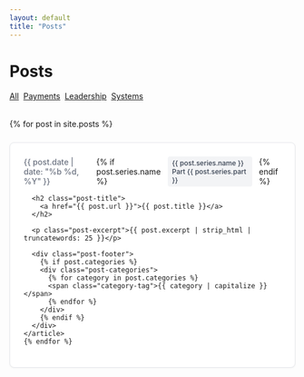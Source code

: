 ```yaml
---
layout: default
title: "Posts"
---
```


<div class="mx-auto max-w-3xl">
  <h1 class="text-4xl font-bold mb-6">Posts</h1>
  
  <!-- Filter Chips -->
  <div class="flex gap-2 mb-6">
    <a class="chip chip--active" href="/blog">All</a>
    <a class="chip" href="/blog?tag=payments">Payments</a>
    <a class="chip" href="/blog?tag=leadership">Leadership</a>
    <a class="chip" href="/blog?tag=systems">Systems</a>
  </div>

  <!-- Posts Grid - Finshots Style -->
  <div class="posts-grid">
    {% for post in site.posts %}
    <article class="post-card">
      <div class="post-meta">
        <span class="post-date">{{ post.date | date: "%b %d, %Y" }}</span>
        {% if post.series.name %}
        <span class="post-series">{{ post.series.name }} Part {{ post.series.part }}</span>
        {% endif %}
      </div>
      
      <h2 class="post-title">
        <a href="{{ post.url }}">{{ post.title }}</a>
      </h2>
      
      <p class="post-excerpt">{{ post.excerpt | strip_html | truncatewords: 25 }}</p>
      
      <div class="post-footer">
        {% if post.categories %}
        <div class="post-categories">
          {% for category in post.categories %}
          <span class="category-tag">{{ category | capitalize }}</span>
          {% endfor %}
        </div>
        {% endif %}
      </div>
    </article>
    {% endfor %}
  </div>
</div>

<style>
/* Finshots-inspired blog styling */

.posts-grid {
  display: flex;
  flex-direction: column;
  gap: 1.5rem;
  margin-top: 2rem;
}

.post-card {
  background: white;
  border: 1px solid #e5e7eb;
  border-radius: 8px;
  padding: 1.5rem;
  transition: all 0.2s ease;
  box-shadow: 0 1px 3px rgba(0, 0, 0, 0.05);
}

.post-card:hover {
  border-color: var(--accent);
  box-shadow: 0 4px 12px rgba(0, 0, 0, 0.1);
  transform: translateY(-1px);
}

.post-meta {
  display: flex;
  align-items: center;
  gap: 0.75rem;
  margin-bottom: 0.75rem;
}

.post-date {
  font-size: 0.875rem;
  color: #6b7280;
  font-weight: 500;
}

.post-series {
  font-size: 0.75rem;
  background: #f3f4f6;
  color: #374151;
  padding: 0.25rem 0.5rem;
  border-radius: 4px;
  font-weight: 500;
}

.post-title {
  margin: 0 0 0.75rem 0;
  font-size: 1.25rem;
  font-weight: 600;
  line-height: 1.3;
}

.post-title a {
  color: #111827;
  text-decoration: none;
  transition: color 0.2s ease;
}

.post-title a:hover {
  color: var(--accent);
}

.post-excerpt {
  color: #4b5563;
  line-height: 1.6;
  margin: 0 0 1rem 0;
  font-size: 0.95rem;
}

.post-footer {
  display: flex;
  justify-content: space-between;
  align-items: center;
  padding-top: 0.75rem;
  border-top: 1px solid #f3f4f6;
}

.post-categories {
  display: flex;
  gap: 0.5rem;
}

.category-tag {
  font-size: 0.75rem;
  background: #e0f2fe;
  color: #0369a1;
  padding: 0.25rem 0.5rem;
  border-radius: 12px;
  font-weight: 500;
}

/* Filter chips styling */
.flex {
  display: flex;
}

.gap-2 {
  gap: 8px;
}

/* Responsive adjustments */
@media (max-width: 640px) {
  .post-card {
    padding: 1.25rem;
  }
  
  .post-title {
    font-size: 1.125rem;
  }
  
  .post-meta {
    flex-direction: column;
    align-items: flex-start;
    gap: 0.5rem;
  }
  
  .flex {
    flex-wrap: wrap;
  }
}
</style>